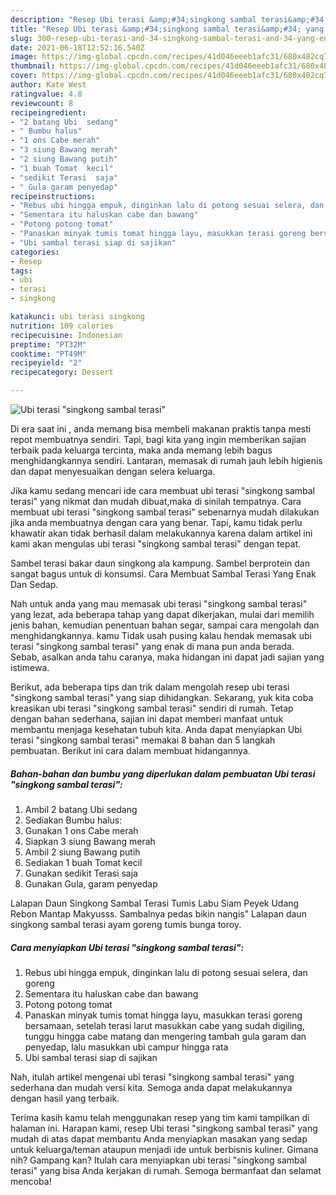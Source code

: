 ```yaml
---
description: "Resep Ubi terasi &amp;#34;singkong sambal terasi&amp;#34; yang enak Untuk Jualan"
title: "Resep Ubi terasi &amp;#34;singkong sambal terasi&amp;#34; yang enak Untuk Jualan"
slug: 300-resep-ubi-terasi-and-34-singkong-sambal-terasi-and-34-yang-enak-untuk-jualan
date: 2021-06-18T12:52:16.540Z
image: https://img-global.cpcdn.com/recipes/41d046eeeb1afc31/680x482cq70/ubi-terasi-singkong-sambal-terasi-foto-resep-utama.jpg
thumbnail: https://img-global.cpcdn.com/recipes/41d046eeeb1afc31/680x482cq70/ubi-terasi-singkong-sambal-terasi-foto-resep-utama.jpg
cover: https://img-global.cpcdn.com/recipes/41d046eeeb1afc31/680x482cq70/ubi-terasi-singkong-sambal-terasi-foto-resep-utama.jpg
author: Kate West
ratingvalue: 4.8
reviewcount: 8
recipeingredient:
- "2 batang Ubi  sedang"
- " Bumbu halus"
- "1 ons Cabe merah"
- "3 siung Bawang merah"
- "2 siung Bawang putih"
- "1 buah Tomat  kecil"
- "sedikit Terasi  saja"
- " Gula garam penyedap"
recipeinstructions:
- "Rebus ubi hingga empuk, dinginkan lalu di potong sesuai selera, dan goreng"
- "Sementara itu haluskan cabe dan bawang"
- "Potong potong tomat"
- "Panaskan minyak tumis tomat hingga layu, masukkan terasi goreng bersamaan, setelah terasi larut masukkan cabe yang sudah digiling, tunggu hingga cabe matang dan mengering tambah gula garam dan penyedap, lalu masukkan ubi campur hingga rata"
- "Ubi sambal terasi siap di sajikan"
categories:
- Resep
tags:
- ubi
- terasi
- singkong

katakunci: ubi terasi singkong 
nutrition: 109 calories
recipecuisine: Indonesian
preptime: "PT32M"
cooktime: "PT49M"
recipeyield: "2"
recipecategory: Dessert

---
```



![Ubi terasi &#34;singkong sambal terasi&#34;](https://img-global.cpcdn.com/recipes/41d046eeeb1afc31/680x482cq70/ubi-terasi-singkong-sambal-terasi-foto-resep-utama.jpg)

Di era  saat ini , anda memang bisa membeli makanan praktis tanpa mesti repot membuatnya sendiri. Tapi, bagi kita yang ingin memberikan sajian terbaik pada keluarga tercinta, maka anda memang lebih bagus menghidangkannya sendiri. Lantaran, memasak di rumah jauh lebih higienis dan dapat menyesuaikan dengan selera keluarga.

Jika kamu sedang mencari ide cara membuat ubi terasi &#34;singkong sambal terasi&#34; yang nikmat dan mudah dibuat,maka di sinilah tempatnya. Cara membuat ubi terasi &#34;singkong sambal terasi&#34;  sebenarnya mudah dilakukan jika anda membuatnya dengan cara yang benar. Tapi, kamu tidak perlu khawatir akan tidak berhasil dalam melakukannya 
karena dalam artikel ini kami akan mengulas ubi terasi &#34;singkong sambal terasi&#34; dengan tepat.  

Sambel terasi bakar daun singkong ala kampung. Sambel berprotein dan sangat bagus untuk di konsumsi. Cara Membuat Sambal Terasi Yang Enak Dan Sedap.

Nah untuk anda yang mau memasak ubi terasi &#34;singkong sambal terasi&#34; yang lezat, ada beberapa tahap yang dapat dikerjakan, mulai dari memilih jenis bahan, kemudian penentuan bahan segar, sampai cara mengolah dan menghidangkannya. kamu Tidak usah pusing kalau hendak memasak ubi terasi &#34;singkong sambal terasi&#34; yang enak di mana pun anda berada. Sebab, asalkan anda  tahu caranya, maka hidangan ini dapat jadi sajian yang istimewa.

Berikut, ada beberapa tips dan trik dalam mengolah resep ubi terasi &#34;singkong sambal terasi&#34; yang siap dihidangkan. Sekarang, yuk kita coba kreasikan ubi terasi &#34;singkong sambal terasi&#34; sendiri di rumah. Tetap dengan bahan sederhana, sajian ini dapat memberi manfaat untuk membantu menjaga kesehatan tubuh kita. Anda dapat menyiapkan Ubi terasi &#34;singkong sambal terasi&#34; memakai 8 bahan dan 5 langkah pembuatan. Berikut ini cara dalam membuat hidangannya.

<!--inarticleads1-->

##### Bahan-bahan dan bumbu yang diperlukan dalam pembuatan Ubi terasi &#34;singkong sambal terasi&#34;:

1. Ambil 2 batang Ubi  sedang
1. Sediakan  Bumbu halus:
1. Gunakan 1 ons Cabe merah
1. Siapkan 3 siung Bawang merah
1. Ambil 2 siung Bawang putih
1. Sediakan 1 buah Tomat  kecil
1. Gunakan sedikit Terasi  saja
1. Gunakan  Gula, garam penyedap


Lalapan Daun Singkong Sambal Terasi Tumis Labu Siam Peyek Udang Rebon Mantap Makyusss. Sambalnya pedas bikin nangis&#34; Lalapan daun singkong sambal terasi ayam goreng tumis bunga toroy. 

<!--inarticleads2-->

##### Cara menyiapkan Ubi terasi &#34;singkong sambal terasi&#34;:

1. Rebus ubi hingga empuk, dinginkan lalu di potong sesuai selera, dan goreng
1. Sementara itu haluskan cabe dan bawang
1. Potong potong tomat
1. Panaskan minyak tumis tomat hingga layu, masukkan terasi goreng bersamaan, setelah terasi larut masukkan cabe yang sudah digiling, tunggu hingga cabe matang dan mengering tambah gula garam dan penyedap, lalu masukkan ubi campur hingga rata
1. Ubi sambal terasi siap di sajikan




Nah, itulah artikel mengenai  ubi terasi &#34;singkong sambal terasi&#34;  yang sederhana dan mudah versi kita. Semoga anda dapat melakukannya dengan hasil yang terbaik. 

Terima kasih kamu telah menggunakan resep yang tim kami tampilkan di halaman ini. Harapan kami, resep  Ubi terasi &#34;singkong sambal terasi&#34; yang mudah di atas dapat membantu Anda menyiapkan masakan yang sedap untuk keluarga/teman ataupun menjadi ide untuk berbisnis kuliner. Gimana nih? Gampang kan? Itulah cara menyiapkan ubi terasi &#34;singkong sambal terasi&#34; yang bisa Anda kerjakan di rumah. Semoga bermanfaat dan selamat mencoba!

